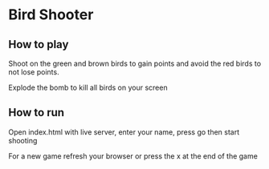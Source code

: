 # Bird Shooter

## How to play

Shoot on the green and brown birds to gain points and avoid the red birds to not lose points.

Explode the bomb to kill all birds on your screen

## How to run

Open index.html with live server, enter your name, press go then start shooting

For a new game refresh your browser or press the x at the end of the game
